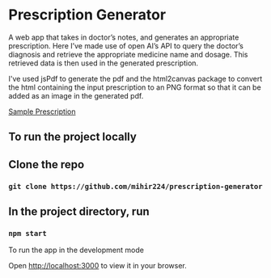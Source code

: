 # Prescription Generator

A web app that takes in doctor’s notes, and generates an appropriate prescription. Here I’ve made use of open AI’s API to query the doctor’s diagnosis and retrieve the appropriate medicine name and dosage. This retrieved data is then used in the generated prescription.

I've used jsPdf to generate the pdf and the html2canvas package to convert the html containing the input prescription to an PNG format so that it can be added as an image in the generated pdf.

[Sample Prescription](https://drive.google.com/file/d/1V6SkjzHu9ElQLWalDJuu1PyFG3c0-EKY/view?usp=drivesdk)

## To run the project locally

## Clone the repo

### `git clone https://github.com/mihir224/prescription-generator`

## In the project directory, run

### `npm start`

To run the app in the development mode

Open [http://localhost:3000](http://localhost:3000) to view it in your browser.
